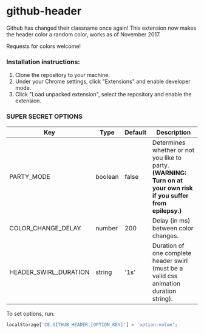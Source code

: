 # github-header
Github has changed their classname once again! This extension now makes the header color a random color, works as of November 2017.

Requests for colors welcome!

### Installation instructions:
1. Clone the repository to your machine.
2. Under your Chrome settings, click "Extensions" and enable developer mode.
3. Click "Load unpacked extension", select the repository and enable the extension.

### SUPER SECRET OPTIONS
| Key                   | Type    | Default | Description |
| ---                   | ---     | ---     | ---         |
| PARTY_MODE            | boolean | false   | Determines whether or not you like to party. **(WARNING: Turn on at your own risk if you suffer from epilepsy.)** |
| COLOR_CHANGE_DELAY    | number  | 200     | Delay (in ms) between color changes. |
| HEADER_SWIRL_DURATION | string  | '1s'    | Duration of one complete header swirl (must be a valid css animation duration string). |

To set options, run:
```js
localStorage['CE.GITHUB_HEADER.[OPTION_KEY]'] = 'option-value';
```
